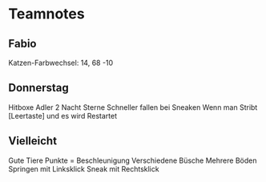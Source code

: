 # Teamnotes

## Fabio

Katzen-Farbwechsel:
14, 68 -10

## Donnerstag

Hitboxe Adler
2 Nacht Sterne
Schneller fallen bei Sneaken
Wenn man Stribt [Leertaste] und es wird Restartet

## Vielleicht

Gute Tiere
Punkte = Beschleunigung
Verschiedene Büsche
Mehrere Böden
Springen mit Linksklick
Sneak mit Rechtsklick

